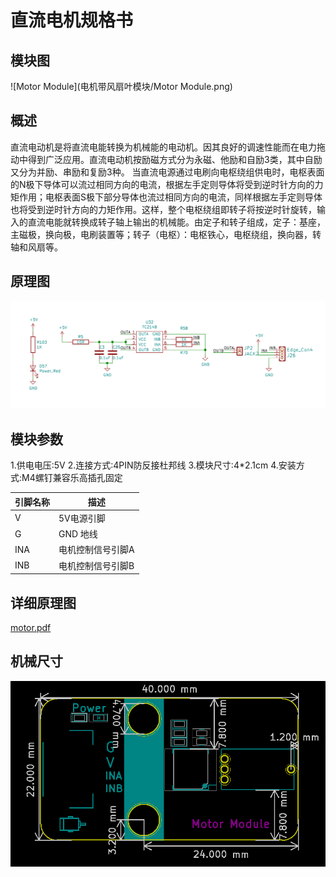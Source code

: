 # 直流电机规格书

## 模块图

![Motor Module](电机带风扇叶模块/Motor Module.png)

## 概述

​        直流电动机是将直流电能转换为机械能的电动机。因其良好的调速性能而在电力拖动中得到广泛应用。直流电动机按励磁方式分为永磁、他励和自励3类，其中自励又分为并励、串励和复励3种。 当直流电源通过电刷向电枢绕组供电时，电枢表面的N极下导体可以流过相同方向的电流，根据左手定则导体将受到逆时针方向的力矩作用；电枢表面S极下部分导体也流过相同方向的电流，同样根据左手定则导体也将受到逆时针方向的力矩作用。这样，整个电枢绕组即转子将按逆时针旋转，输入的直流电能就转换成转子轴上输出的机械能。由定子和转子组成，定子：基座，主磁极，换向极，电刷装置等；转子（电枢）：电枢铁心，电枢绕组，换向器，转轴和风扇等。

## 原理图

![5](电机带风扇叶模块/5.png)

## 模块参数

1.供电电压:5V
2.连接方式:4PIN防反接杜邦线
3.模块尺寸:4*2.1cm
4.安装方式:M4螺钉兼容乐高插孔固定

| 引脚名称 | 描述              |
| -------- | ----------------- |
| V        | 5V电源引脚        |
| G        | GND 地线          |
| INA      | 电机控制信号引脚A |
| INB      | 电机控制信号引脚B |

## 详细原理图

  [motor.pdf](电机带风扇叶模块/motor.pdf) 

## 机械尺寸

![6](电机带风扇叶模块/6.png)